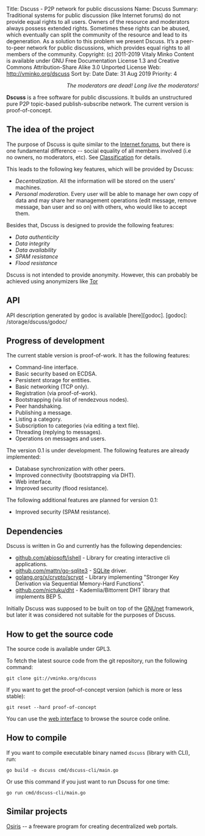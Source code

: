 Title:      Dscuss - P2P network for public discussions
Name:       Dscuss
Summary:    Traditional systems for public discussion (like Internet forums) do
            not provide equal rights to all users. Owners of the resource and
            moderators always possess extended rights. Sometimes these rights
            can be abused, which eventually can split the community of the
            resource and lead to its degeneration. As a solution to this problem
            we present Dscuss. It’s a peer-to-peer network for public
            discussions, which provides equal rights to all members of the
            community.
Copyright:  (c) 2011-2019 Vitaly Minko
            Content is available under GNU Free Documentation License 1.3 and
            Creative Commons Attribution-Share Alike 3.0 Unported License
Web:        http://vminko.org/dscuss
Sort by:    Date
Date:       31 Aug 2019
Priority:   4


_<div style="text-align: right">The moderators are dead! Long live the moderators!</div>_


**Dscuss** is a free software for public discussions. It builds an unstructured
pure P2P topic-based publish-subscribe network. The current version is
proof-of-concept.


The idea of the project
-----------------------

The purpose of Dscuss is quite similar to the [Internet forums][forum_wiki], but
there is one fundamental difference -- social equality of all members involved
(i.e no owners, no moderators, etc). See [Classification][cls] for details.

This leads to the following key features, which will be provided by Dscuss:

* _Decentralization_. All the information will be stored on the users' machines.
* _Personal moderation_. Every user will be able to manage her own copy of data
  and may share her management operations (edit message, remove message, ban
  user and so on) with others, who would like to accept them.

Besides that, Dscuss is designed to provide the following features:

* _Data authenticity_
* _Data integrity_
* _Data availability_
* _SPAM resistance_ 
* _Flood resistance_

Dscuss is not intended to provide anonymity. However, this can probably be
achieved using anonymizers like [Tor][tor_home]

[forum_wiki]: http://en.wikipedia.org/wiki/Internet_forum
[tor_home]: https://www.torproject.org/
[cls]: /dscuss/classification


API
---

API description generated by godoc is available [here][godoc].
[godoc]: /storage/dscuss/godoc/


Progress of development
-----------------------

The current stable version is proof-of-work. It has the following features:

* Command-line interface.
* Basic security based on ECDSA.
* Persistent storage for entities.
* Basic networking (TCP only).
* Registration (via proof-of-work).
* Bootstrapping (via list of rendezvous nodes).
* Peer handshaking.
* Publishing a message.
* Listing a category.
* Subscription to categories (via editing a text file).
* Threading (replying to messages).
* Operations on messages and users.

The version 0.1 is under development. The following features are already
implemented:

* Database synchronization with other peers.
* Improved connectivity (bootstrapping via DHT).
* Web interface.
* Improved security (flood resistance).

The following additional features are planned for version 0.1:

* Improved security (SPAM resistance).


Dependencies
------------

Dscuss is written in Go and currently has the following dependencies:

* [github.com/abiosoft/ishell][ish_home] - Library for creating interactive cli applications.
* [github.com/mattn/go-sqlite3][gosql] - [SQLite][sql_home] driver.
* [golang.org/x/crypto/scrypt][scrpt] - Library implementing "Stronger Key
  Derivation via Sequential Memory-Hard Functions".
* [github.com/nictuku/dht][dht] - Kademlia/Bittorrent DHT library that
  implements BEP 5.

Initially Dscuss was supposed to be built on top of the [GNUnet][gn_home]
framework, but later it was considered not suitable for the purposes of Dscuss.

[ish_home]: https://github.com/abiosoft/ishell
[sql_home]: http://www.sqlite.org/
[gosql]: https://github.com/mattn/go-sqlite3
[scrpt]: https://godoc.org/golang.org/x/crypto/scrypt
[dht]: https://github.com/nictuku/dht
[gn_home]: http://gnunet.org/


How to get the source code
--------------------------

The source code is available under GPL3.

To fetch the latest source code from the git repository, run the following command:

    git clone git://vminko.org/dscuss

If you want to get the proof-of-concept version (which is more or less stable):

    git reset --hard proof-of-concept

You can use the [web interface][cgit] to browse the source code online.

[cgit]: http://dscuss.org/cgit/dscuss/


How to compile
--------------

If you want to compile executable binary named `dscuss` (library with CLI), run:

    go build -o dscuss cmd/dscuss-cli/main.go

Or use this command if you just want to run Dscuss for one time:

    go run cmd/dscuss-cli/main.go


Similar projects
----------------

[Osiris](http://www.osiris-sps.org/) -- a freeware program for creating
decentralized web portals.
